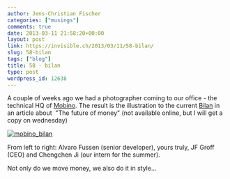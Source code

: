 ```yaml
---
author: Jens-Christian Fischer
categories: ["musings"]
comments: true
date: 2013-03-11 21:58:20+00:00
layout: post
link: https://invisible.ch/2013/03/11/58-bilan/
slug: 58-bilan
tags: ["blog"]
title: 58 - bilan
type: post
wordpress_id: 12638
---
```


A couple of weeks ago we had a photographer coming to our office - the technical HQ of [Mobino](https://mobino.com). The result is the illustration to the current [Bilan](https://www.bilan.ch/) in an article about  "The future of money" (not available online, but I will get a copy on wednesday)

[![mobino_bilan](/wp-content/uploads/2013/03/mobino_bilan-225x300.jpg)](/wp-content/uploads/2013/03/mobino_bilan.jpg)

From left to right: Alvaro Fussen (senior developer), yours truly, JF Groff (CEO) and Chengchen Ji (our intern for the summer).

Not only do we move money, we also do it in style...
